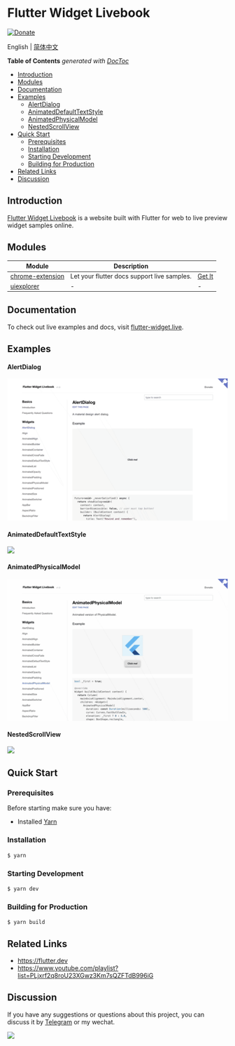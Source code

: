 # Flutter Widget Livebook

[![Donate](https://img.shields.io/badge/Donate-PayPal-green.svg)](https://www.paypal.com/cgi-bin/webscr?cmd=_donations&business=lijy91%40live.com&currency_code=USD&source=url)

English | [简体中文](./README.zh_CN.md)

<!-- START doctoc generated TOC please keep comment here to allow auto update -->
<!-- DON'T EDIT THIS SECTION, INSTEAD RE-RUN doctoc TO UPDATE -->
**Table of Contents**  *generated with [DocToc](https://github.com/thlorenz/doctoc)*

- [Introduction](#introduction)
- [Modules](#modules)
- [Documentation](#documentation)
- [Examples](#examples)
    - [AlertDialog](#alertdialog)
    - [AnimatedDefaultTextStyle](#animateddefaulttextstyle)
    - [AnimatedPhysicalModel](#animatedphysicalmodel)
    - [NestedScrollView](#nestedscrollview)
- [Quick Start](#quick-start)
  - [Prerequisites](#prerequisites)
  - [Installation](#installation)
  - [Starting Development](#starting-development)
  - [Building for Production](#building-for-production)
- [Related Links](#related-links)
- [Discussion](#discussion)

<!-- END doctoc generated TOC please keep comment here to allow auto update -->

## Introduction

[Flutter Widget Livebook](https://flutter-widget.live) is a website built with Flutter for web to live preview widget samples online.

## Modules

| Module                                  | Description                                 | &nbsp;                                                                                                       |
| --------------------------------------- | ------------------------------------------- | ------------------------------------------------------------------------------------------------------------ |
| [chrome-extension](./chrome-extension/) | Let your flutter docs support live samples. | [Get It](https://chrome.google.com/webstore/detail/flutter-widget-livebook/lnabimpogllgckbeoneoegflahpefomf) |
| [uiexplorer](./uiexplorer/)             | -                                           | -                                                                                                            |

## Documentation

To check out live examples and docs, visit [flutter-widget.live](https://flutter-widget.live).

## Examples

#### AlertDialog

![](/screenshots/AlertDialog.gif)

#### AnimatedDefaultTextStyle

![](/screenshots/AnimatedDefaultTextStyle.gif)

#### AnimatedPhysicalModel

![](/screenshots/AnimatedPhysicalModel.gif)

#### NestedScrollView

![](/screenshots/NestedScrollView.gif)

## Quick Start

### Prerequisites

Before starting make sure you have:

- Installed [Yarn](https://yarnpkg.com/)

### Installation

```bash
$ yarn
```

### Starting Development

```bash
$ yarn dev
```

### Building for Production

```
$ yarn build
```

## Related Links

- https://flutter.dev
- https://www.youtube.com/playlist?list=PLjxrf2q8roU23XGwz3Km7sQZFTdB996iG

## Discussion

If you have any suggestions or questions about this project, you can discuss it by [Telegram](https://t.me/lijy91) or my wechat.

![](/content/assets/wechat_qrcode.png)
